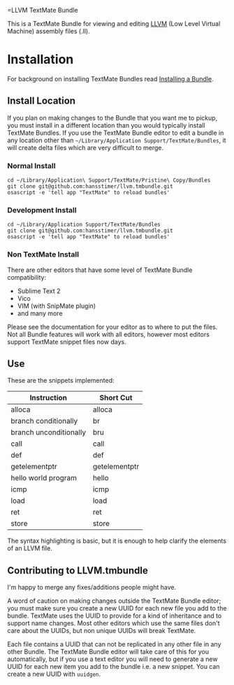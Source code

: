 =LLVM TextMate Bundle

This is a TextMate Bundle for viewing and editing [LLVM](http://llvm.org/) (Low Level Virtual Machine) assembly files (.ll).

# Installation

For background on installing TextMate Bundles read [Installing a Bundle](http://manual.macromates.com/en/bundles#installing_a_bundle).

## Install Location

If you plan on making changes to the Bundle that you want me to pickup, you must install in a different location than you would typically install TextMate Bundles. If you use the TextMate Bundle editor to edit a bundle in any location other than `~/Library/Application Support/TextMate/Bundles`, it will create delta files which are very difficult to merge.

### Normal Install

	cd ~/Library/Application\ Support/TextMate/Pristine\ Copy/Bundles
	git clone git@github.com:hansstimer/llvm.tmbundle.git 
	osascript -e 'tell app "TextMate" to reload bundles'

### Development Install

	cd ~/Library/Application Support/TextMate/Bundles
	git clone git@github.com:hansstimer/llvm.tmbundle.git 
	osascript -e 'tell app "TextMate" to reload bundles'

### Non TextMate Install

There are other editors that have some level of TextMate Bundle compatibility:

* Sublime Text 2
* Vico
* VIM (with SnipMate plugin)
* and many more

Please see the documentation for your editor as to where to put the files. Not all Bundle features will work with all editors, however most editors support TextMate snippet files now days.

## Use

These are the snippets implemented:

Instruction | Short Cut
---|---
alloca|alloca
branch conditionally|br
branch unconditionally|bru
call|call
def|def
getelementptr|getelementptr
hello world program|hello
icmp|icmp
load|load
ret|ret
store|store

The syntax highlighting is basic, but it is enough to help clarify the elements of an LLVM file.


## Contributing to LLVM.tmbundle

I'm happy to merge any fixes/additions people might have. 

A word of caution on making changes outside the TextMate Bundle editor; you must make sure you create a new UUID for each new file you add to the bundle. TextMate uses the UUID to provide for a kind of inheritance and to support name changes. Most other editors which use the same files don't care about the UUIDs, but non unique UUIDs will break TextMate.

 Each file contains a UUID that can not be replicated in any other file in any other Bundle. The TextMate Bundle editor will take care of this for you automatically, but if you use a text editor you will need to generate a new UUID for each new item you add to the bundle i.e. a new snippet. You can create a new UUID with `uuidgen`.

